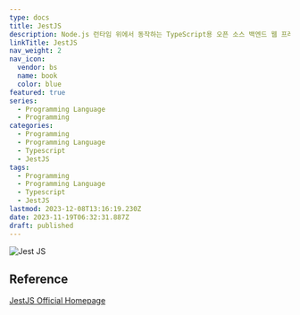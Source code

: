```yaml
---
type: docs
title: JestJS
description: Node.js 런타임 위에서 동작하는 TypeScript용 오픈 소스 백엔드 웹 프레임워크.
linkTitle: JestJS
nav_weight: 2
nav_icon:
  vendor: bs
  name: book
  color: blue
featured: true
series:
  - Programming Language
  - Programming
categories:
  - Programming
  - Programming Language
  - Typescript
  - JestJS
tags:
  - Programming
  - Programming Language
  - Typescript
  - JestJS
lastmod: 2023-12-08T13:16:19.230Z
date: 2023-11-19T06:32:31.887Z
draft: published
---
```


![Jest JS](/programming/jest.png)

## Reference

[JestJS Official Homepage](https://jestjs.io/)
